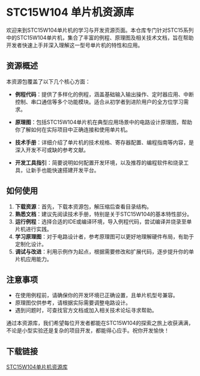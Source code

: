 # STC15W104 单片机资源库

欢迎来到STC15W104单片机的学习与开发资源页面。本仓库专门针对STC15系列中的STC15W104单片机，集合了丰富的例程、原理图及相关技术文档，旨在帮助开发者快速上手并深入理解这一型号单片机的特性和应用。

## 资源概述

本资源包覆盖了以下几个核心方面：

- **例程代码**：提供了多样化的例程，涵盖基础输入输出操作、定时器应用、中断控制、串口通信等多个功能模块。适合从初学者到进阶用户的全方位学习需求。
  
- **原理图**：包括STC15W104单片机在典型应用场景中的电路设计原理图，帮助你了解如何在实际项目中正确连接和使用单片机。
  
- **技术手册**：详细介绍了单片机的技术规格、寄存器配置、编程指南等内容，是深入开发不可或缺的参考文献。
  
- **开发工具指引**：简要说明如何配置开发环境，以及推荐的编程软件和烧录工具，让新手也能快速搭建开发平台。

## 如何使用

1. **下载资源**：首先，下载本资源包，解压缩后查看目录结构。
2. **熟悉文档**：建议先阅读技术手册，特别是关于STC15W104的基本特性部分。
3. **运行例程**：选择合适的IDE或编译环境，导入例程代码，尝试编译并烧录至单片机进行实践。
4. **学习原理图**：对于电路设计者，参考原理图可以更好地理解硬件布局，有助于定制化设计。
5. **调试与改进**：利用示例作为起点，根据需要修改和扩展代码，逐步提升你的单片机应用能力。

## 注意事项

- 在使用例程前，请确保你的开发环境已正确设置，且单片机型号兼容。
- 原理图仅供参考，请根据实际需要调整电路设计。
- 遇到问题时，可查找官方文档或加入相关技术论坛寻求帮助。

通过本资源库，我们希望每位开发者都能在STC15W104的探索之旅上收获满满，不论是小型实验还是复杂的项目开发，都能得心应手。祝你开发愉快！

## 下载链接

[STC15W104单片机资源库](https://pan.quark.cn/s/3af048109dc2)